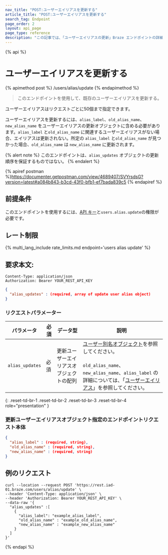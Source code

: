 ```yaml
---
nav_title: "POST:ユーザーエイリアスを更新する"
article_title: "POST:ユーザーエイリアスを更新する"
search_tag: Endpoint
page_order: 2
layout: api_page
page_type: reference
description: "この記事では、「ユーザーエイリアスの更新」Braze エンドポイントの詳細について説明します。"
---
```

{% api %}
# ユーザーエイリアスを更新する
{% apimethod post %}
/users/alias/update
{% endapimethod %}

> このエンドポイントを使用して、既存のユーザーエイリアスを更新する。

ユーザーエイリアスはリクエストごとに50個まで指定できます。

ユーザーエイリアスを更新するには、`alias_label`、`old_alias_name`、`new_alias_name` をユーザーエイリアスの更新オブジェクトに含める必要があります。`alias_label` と`old_alias_name` に関連するユーザーエイリアスがない場合、エイリアスは更新されない。所定の `alias_label` と`old_alias_name` が見つかった場合、`old_alias_name` は `new_alias_name` に更新されます。

{% alert note %}
このエンドポイントは、`alias_updates` オブジェクトの更新順序を保証するものではない。
{% endalert %}

{% apiref postman %}https://documenter.getpostman.com/view/4689407/SVYrsdsG?version=latest#a084b843-b3cd-43f0-bfb1-ef7bada839c5 {% endapiref %}

## 前提条件

このエンドポイントを使用するには、[API キー]({{site.baseurl}}/api/api_key/)と`users.alias.update`の権限が必要です。

## レート制限

{% multi_lang_include rate_limits.md endpoint='users alias update' %}

## 要求本文:

```
Content-Type: application/json
Authorization: Bearer YOUR_REST_API_KEY
```

```json
{
  "alias_updates" : (required, array of update user alias object)
}
```

### リクエストパラメーター

| パラメータ | 必須 | データ型 | 説明 |
| --------- | --------- | --------- | ----------- |
| `alias_updates` | 必須 | 更新ユーザーエイリアスオブジェクトの配列 | [ユーザー別名オブジェクト]({{site.baseurl}}/api/objects_filters/user_alias_object/)を参照してください。<br><br> `old_alias_name`、`new_alias_name`、`alias_label` の詳細については、「[ユーザーエイリアス]({{site.baseurl}}/user_guide/data_and_analytics/user_data_collection/user_profile_lifecycle/#user-aliases)」を参照してください。 |
{: .reset-td-br-1 .reset-td-br-2 .reset-td-br-3  .reset-td-br-4 role="presentation" }

### 更新ユーザーエイリアスオブジェクト指定のエンドポイントリクエスト本体

```json
{
  "alias_label" : (required, string),
  "old_alias_name" : (required, string),
  "new_alias_name" : (required, string)
}
```

## 例のリクエスト
```
curl --location --request POST 'https://rest.iad-01.braze.com/users/alias/update' \
--header 'Content-Type: application/json' \
--header 'Authorization: Bearer YOUR_REST_API_KEY' \
--data-raw '{
  "alias_updates" :[
    {
      "alias_label": "example_alias_label",
      "old_alias_name" : "example_old_alias_name",
      "new_alias_name" : "example_new_alias_name"
    }
  ]
}'
```

{% endapi %}

